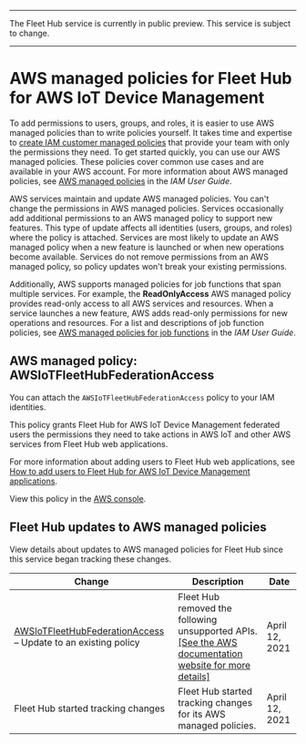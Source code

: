--------

 The Fleet Hub service is currently in public preview\. This service is subject to change\.

--------

# AWS managed policies for Fleet Hub for AWS IoT Device Management<a name="security-iam-awsmanpol"></a>







To add permissions to users, groups, and roles, it is easier to use AWS managed policies than to write policies yourself\. It takes time and expertise to [create IAM customer managed policies](https://docs.aws.amazon.com/IAM/latest/UserGuide/access_policies_create-console.html) that provide your team with only the permissions they need\. To get started quickly, you can use our AWS managed policies\. These policies cover common use cases and are available in your AWS account\. For more information about AWS managed policies, see [AWS managed policies](https://docs.aws.amazon.com/IAM/latest/UserGuide/access_policies_managed-vs-inline.html#aws-managed-policies) in the *IAM User Guide*\.

AWS services maintain and update AWS managed policies\. You can't change the permissions in AWS managed policies\. Services occasionally add additional permissions to an AWS managed policy to support new features\. This type of update affects all identities \(users, groups, and roles\) where the policy is attached\. Services are most likely to update an AWS managed policy when a new feature is launched or when new operations become available\. Services do not remove permissions from an AWS managed policy, so policy updates won't break your existing permissions\.

Additionally, AWS supports managed policies for job functions that span multiple services\. For example, the **ReadOnlyAccess** AWS managed policy provides read\-only access to all AWS services and resources\. When a service launches a new feature, AWS adds read\-only permissions for new operations and resources\. For a list and descriptions of job function policies, see [AWS managed policies for job functions](https://docs.aws.amazon.com/IAM/latest/UserGuide/access_policies_job-functions.html) in the *IAM User Guide*\.









## AWS managed policy: AWSIoTFleetHubFederationAccess<a name="security-iam-awsmanpol-AWSIoTFleetHubFederationAccess"></a>





You can attach the `AWSIoTFleetHubFederationAccess` policy to your IAM identities\.



This policy grants Fleet Hub for AWS IoT Device Management federated users the permissions they need to take actions in AWS IoT and other AWS services from Fleet Hub web applications\.

For more information about adding users to Fleet Hub web applications, see [How to add users to Fleet Hub for AWS IoT Device Management applications](aws-iot-monitor-admin-work-with-apps-add-users.md)\.

View this policy in the [AWS console](https://console.aws.amazon.com/iam/home?#/policies/arn:aws:iam::aws:policy/service-role/AWSIoTFleetHubFederationAccess$jsonEditor)\.





## Fleet Hub updates to AWS managed policies<a name="security-iam-awsmanpol-updates"></a>



View details about updates to AWS managed policies for Fleet Hub since this service began tracking these changes\.




| Change | Description | Date | 
| --- | --- | --- | 
|   [AWSIoTFleetHubFederationAccess](https://console.aws.amazon.com/iam/home?#/policies/arn:aws:iam::aws:policy/service-role/AWSIoTFleetHubFederationAccess$jsonEditor) – Update to an existing policy  |  Fleet Hub removed the following unsupported APIs\. [\[See the AWS documentation website for more details\]](http://docs.aws.amazon.com/iot/latest/fleethubuserguide/security-iam-awsmanpol.html)  | April 12, 2021 | 
|  Fleet Hub started tracking changes  |  Fleet Hub started tracking changes for its AWS managed policies\.  | April 12, 2021 | 